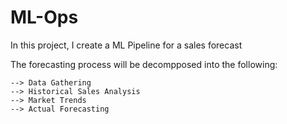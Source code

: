 # ML-Ops

In this project, I create a ML Pipeline for a sales forecast

The forecasting process will be decompposed into the following:

    --> Data Gathering
    --> Historical Sales Analysis
    --> Market Trends
    --> Actual Forecasting